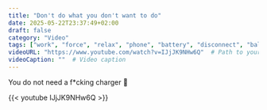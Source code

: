 ```yaml
---
title: "Don't do what you don't want to do"
date: 2025-05-22T23:37:49+02:00
draft: false
category: "Video"
tags: ["work", "force", "relax", "phone", "battery", "disconnect", "balance", "self-help", "chill", "doing", "hair", ]
videoURL: "https://www.youtube.com/watch?v=IJjJK9NHw6Q"  # Path to your video
videoCaption: ""  # Video caption
---
```

You do not need a f*cking charger 📴

{{< youtube IJjJK9NHw6Q >}}
